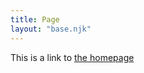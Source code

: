 ```yaml
---
title: Page
layout: "base.njk"
---
```


This is a link to <a class="underline" href="/">the homepage</a> 